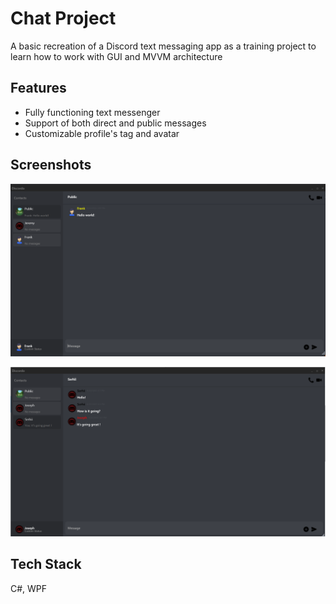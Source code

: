 
# Chat Project

A basic recreation of a Discord text messaging app as a training project to learn how to work with GUI and MVVM architecture 

## Features

- Fully functioning text messenger
- Support of both direct and public messages
- Customizable profile's tag and avatar

## Screenshots

![App Screenshot](Screenshots/discordo2.png)

![App Screenshot](Screenshots/Discordo.png)


## Tech Stack

C#, WPF
